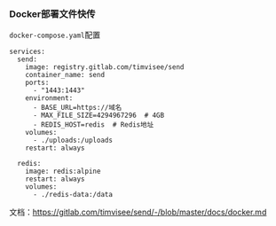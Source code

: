 ### Docker部署文件快传

`docker-compose.yaml`配置

```
services:
  send:
    image: registry.gitlab.com/timvisee/send
    container_name: send
    ports:
      - "1443:1443"
    environment:
      - BASE_URL=https://域名
      - MAX_FILE_SIZE=4294967296  # 4GB
      - REDIS_HOST=redis  # Redis地址
    volumes:
      - ./uploads:/uploads
    restart: always

  redis:
    image: redis:alpine
    restart: always
    volumes:
      - ./redis-data:/data
```

文档：https://gitlab.com/timvisee/send/-/blob/master/docs/docker.md
